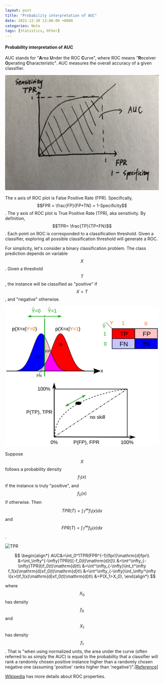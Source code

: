 ```yaml
---
layout: post
title: "Probability interpretation of AUC"
date: 2021-12-30 13:08:00 +0800
categories: Note
tags: [Statistics, Other]
---
```


#### **Probability interpretation of AUC**

AUC stands for "**A**rea **U**nder the ROC **C**urve", where ROC means "**R**eceiver **O**perating **C**haracteristic". AUC measures the overall accuracy of a given classifier. 

![AUC](\img\2021-12-30-AUC.jpg)

The x axis of ROC plot is False Positive Rate (FPR). Specifically, $$FPR = \frac{FP}{FP+TN} = 1-Specificity$$. The y axis of ROC plot is True Positive Rate (TPR), aka sensitivity. By definition, $$TPR= \frac{TP}{TP+FN}$$. Each point on ROC is corresponded to a classification threshold. Given a classifier, exploring all possible classification threshold will generate a ROC.

For simplicity, let's consider a binary classification problem. The class prediction depends on variable $$X$$. Given a threshold $$T$$, the instance will be classified as "positive" if $$X>T$$, and "negative" otherwise. 

![Binary classification](\img\2021-12-30-ROC_curves.png)

Suppose $$X$$ follows a probability density $$f_1(x)$$ if the instance is truly "positive", and $$f_0(x)$$ if otherwise. Then $$TPR(T)=\int_T^\infty f_1(x)\mathrm{d}x$$ and $$FPR(T)=\int_T^\infty f_0(x)\mathrm{d}x$$.

![TPR](\img\2021-12-30-TPR.jpg=250x )

$$
\begin{align*} 
AUC&=\int_0^1TPR(FPR^{-1}(fpr))\mathrm{d}fpr\\
&=\int_\infty^{-\infty}TPR(t)[-f_0(t)\mathrm{d}t]\\
&=\int^\infty_{-\infty}TPR(t)f_0(t)\mathrm{d}t\\
&=\int^\infty_{-\infty}\int_t^\infty f_1(x)\mathrm{d}xf_0(t)\mathrm{d}t\\
&=\int^\infty_{-\infty}\int_\infty^\infty I(x>t)f_1(x)\mathrm{d}xf_0(t)\mathrm{d}t\\
&=P(X_1>X_0),
\end{align*}
$$

where $$X_0$$ has density $$f_0$$ and $$X_1$$ has density $$f_1$$. That is "when using normalized units, the area under the curve (often referred to as simply the AUC) is equal to the probability that a classifier will rank a randomly chosen positive instance higher than a randomly chosen negative one (assuming 'positive' ranks higher than 'negative')".[[Reference](https://www.sciencedirect.com/science/article/pii/S016786550500303X?casa_token=DjoOWOyMz6oAAAAA:pRZWRsR-Qv4AO1Op9ZMCbIpUYtBUgv5Cd-4caeX0ND9ePTT5mH_OFqkLLhENNoeCdeL8mYVD4w)]

[Wikipedia](https://en.m.wikipedia.org/wiki/Receiver_operating_characteristic ) has more details about ROC properties.

<script src="https://cdn.mathjax.org/mathjax/latest/MathJax.js?config=TeX-AMS-MML_HTMLorMML" type="text/javascript"></script>

